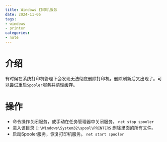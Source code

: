 ```yaml
---
title: Windows 打印机服务
date: 2024-11-05
tags:
- windows
- printer
categories:
- note
---
```


# 介绍

有时候在系统打印机管理下会发现无法彻底删除打印机，删除刷新后又出现了。可以尝试重启`Spooler`服务并清理缓存。

<!-- more -->
# 操作

- 命令操作关闭服务，或手动在任务管理器中关闭服务。 `net stop spooler`
- 进入该目录 `C:\Windows\System32\spool\PRINTERS` 删除里面的所有文件。
- 启动Spooler服务，恢复打印机服务。 `net start spooler`
